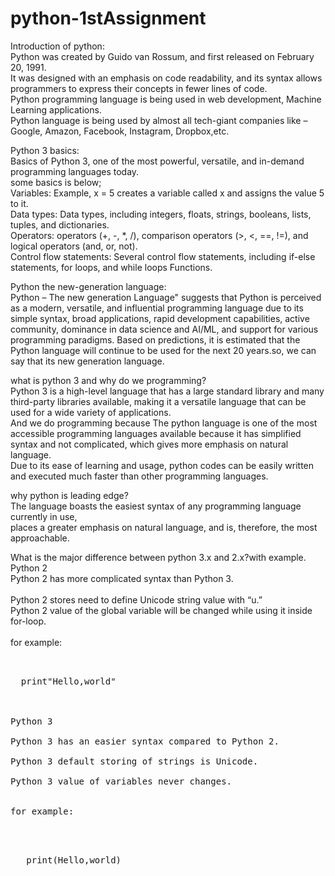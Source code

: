 # python-1stAssignment<br>
Introduction of python:<br>
Python was created by Guido van Rossum, and first released on February 20, 1991.<br>
It was designed with an emphasis on code readability, and its syntax allows programmers to express their concepts in fewer lines of code.<br>
Python programming language is being used in web development, Machine Learning applications.<br>
Python language is being used by almost all tech-giant companies like – Google, Amazon, Facebook, Instagram, Dropbox,etc.<br>

Python 3 basics:<br>
Basics of Python 3, one of the most powerful, versatile, and in-demand programming languages today.<br>
some basics is below;<br>
Variables: Example, x = 5 creates a variable called x and assigns the value 5 to it.<br>
Data types: Data types, including integers, floats, strings, booleans, lists, tuples, and dictionaries.<br>
Operators: operators (+, -, *, /), comparison operators (>, <, ==, !=), and logical operators (and, or, not).<br>
Control flow statements: Several control flow statements, including if-else statements, for loops, and while loops
Functions.<br>

Python the new-generation language:<br>
Python – The new generation Language" suggests that Python is perceived as a modern, versatile, and influential programming language due to its simple syntax, broad applications, rapid development capabilities, active community, dominance in data science and AI/ML, and support for various programming paradigms.
Based on predictions, it is estimated that the Python language will continue to be used for the next 20 years.so, we can say that its new generation language.

what is python 3 and why do we programming?<br>
Python 3 is a high-level language that has a large standard library and many third-party libraries available, making it a versatile language that can be used for a wide variety of applications.<br>
And we do programming because The python language is one of the most accessible programming languages available because it has simplified syntax and not complicated, which gives more emphasis on natural language.<br>
Due to its ease of learning and usage, python codes can be easily written and executed much faster than other programming languages.<br>


why python is leading edge?<br>
The language boasts the easiest syntax of any programming language currently in use,<br>
places a greater emphasis on natural language, and is, therefore, the most approachable.<br>

What is the major difference between python 3.x and 2.x?with example.<br>
Python 2<br> 
Python 2 has more complicated syntax than Python 3.<br>                                         
Python 2 stores need to define Unicode string value with “u.”<br> 
Python 2 value of the global variable will be changed while using it inside for-loop.<br>                                                                                          
for example:<br>                                                                                                                                                           
<pre><br>                                                                                    
  print"Hello,world"<br>                                                                         
</pre<br>

Python 3<br>
Python 3 has an easier syntax compared to Python 2.<br>
Python 3 default storing of strings is Unicode.<br>
Python 3 value of variables never changes.<br>

for example:<br>                                                                                                                                                           
<pre><br> 
   print(Hello,world)<br>                                                                         
</pre<br>
